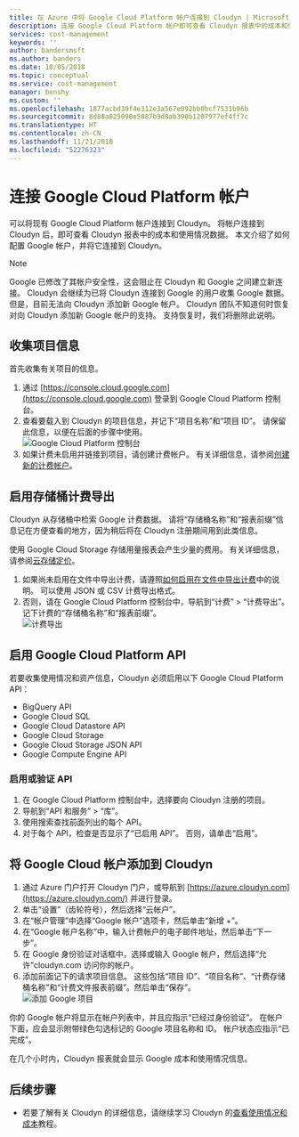 ```yaml
---
title: 在 Azure 中将 Google Cloud Platform 帐户连接到 Cloudyn | Microsoft Docs
description: 连接 Google Cloud Platform 帐户即可查看 Cloudyn 报表中的成本和使用情况数据。
services: cost-management
keywords: ''
author: bandersmsft
ms.author: banders
ms.date: 10/05/2018
ms.topic: conceptual
ms.service: cost-management
manager: benshy
ms.custom: ''
ms.openlocfilehash: 1877acbd39f4e312e3a567e092bb0bcf7531b96b
ms.sourcegitcommit: 8d88a025090e5087b9d0ab390b1207977ef4ff7c
ms.translationtype: HT
ms.contentlocale: zh-CN
ms.lasthandoff: 11/21/2018
ms.locfileid: "52276323"
---
```

# <a name="connect-a-google-cloud-platform-account"></a>连接 Google Cloud Platform 帐户

可以将现有 Google Cloud Platform 帐户连接到 Cloudyn。 将帐户连接到 Cloudyn 后，即可查看 Cloudyn 报表中的成本和使用情况数据。 本文介绍了如何配置 Google 帐户，并将它连接到 Cloudyn。

> [!NOTE]
> Google 已修改了其帐户安全性，这会阻止在 Cloudyn 和 Google 之间建立新连接。 Cloudyn 会继续为已将 Cloudyn 连接到 Google 的用户收集 Google 数据。 但是，目前无法向 Cloudyn 添加新 Google 帐户。 Cloudyn 团队不知道何时恢复对向 Cloudyn 添加新 Google 帐户的支持。 支持恢复时，我们将删除此说明。

## <a name="collect-project-information"></a>收集项目信息

首先收集有关项目的信息。

1. 通过 [https://console.cloud.google.com](https://console.cloud.google.com) 登录到 Google Cloud Platform 控制台。
2. 查看要载入到 Cloudyn 的项目信息，并记下“项目名称”和“项目 ID”。 请保留此信息，以便在后面的步骤中使用。  
    ![Google Cloud Platform 控制台](./media/connect-google-account/gcp-console01.png)
3. 如果计费未启用并链接到项目，请创建计费帐户。 有关详细信息，请参阅[创建新的计费帐户](https://cloud.google.com/billing/docs/how-to/manage-billing-account#create\_a\_new\_billing\_account)。

## <a name="enable-storage-bucket-billing-export"></a>启用存储桶计费导出

Cloudyn 从存储桶中检索 Google 计费数据。 请将“存储桶名称”和“报表前缀”信息记在方便查看的地方，因为稍后将在 Cloudyn 注册期间用到此类信息。

使用 Google Cloud Storage 存储用量报表会产生少量的费用。 有关详细信息，请参阅[云存储定价](https://cloud.google.com/storage/pricing)。

1. 如果尚未启用在文件中导出计费，请遵照[如何启用在文件中导出计费](https://cloud.google.com/billing/docs/how-to/export-data-file#how_to_enable_billing_export_to_a_file)中的说明。 可以使用 JSON 或 CSV 计费导出格式。
2. 否则，请在 Google Cloud Platform 控制台中，导航到“计费” > “计费导出”。 记下计费的“存储桶名称”和“报表前缀”。  
    ![计费导出](./media/connect-google-account/billing-export.png)

## <a name="enable-google-cloud-platform-apis"></a>启用 Google Cloud Platform API

若要收集使用情况和资产信息，Cloudyn 必须启用以下 Google Cloud Platform API：

- BigQuery API
- Google Cloud SQL
- Google Cloud Datastore API
- Google Cloud Storage
- Google Cloud Storage JSON API
- Google Compute Engine API

### <a name="enable-or-verify-apis"></a>启用或验证 API

1. 在 Google Cloud Platform 控制台中，选择要向 Cloudyn 注册的项目。
2. 导航到“API 和服务” > “库”。
3. 使用搜索查找前面列出的每个 API。
4. 对于每个 API，检查是否显示了“已启用 API”。 否则，请单击“启用”。

## <a name="add-a-google-cloud-account-to-cloudyn"></a>将 Google Cloud 帐户添加到 Cloudyn

1. 通过 Azure 门户打开 Cloudyn 门户，或导航到 [https://azure.cloudyn.com](https://azure.cloudyn.com/) 并进行登录。
2. 单击“设置”（齿轮符号），然后选择“云帐户”。
3. 在“帐户管理”中选择“Google 帐户”选项卡，然后单击“新增 +”。
4. 在“Google 帐户名称”中，输入计费帐户的电子邮件地址，然后单击“下一步”。
5. 在 Google 身份验证对话框中，选择或输入 Google 帐户，然后选择“允许”cloudyn.com 访问你的帐户。
6. 添加前面记下的请求项目信息。 这些包括“项目 ID”、“项目名称”、“计费存储桶名称”和“计费文件报表前缀”。然后单击“保存”。  
    ![添加 Google 项目](./media/connect-google-account/add-project.png)

你的 Google 帐户将显示在帐户列表中，并且应指示“已经过身份验证”。 在帐户下面，应会显示附带绿色勾选标记的 Google 项目名称和 ID。 帐户状态应指示“已完成”。

在几个小时内，Cloudyn 报表就会显示 Google 成本和使用情况信息。

## <a name="next-steps"></a>后续步骤

- 若要了解有关 Cloudyn 的详细信息，请继续学习 Cloudyn 的[查看使用情况和成本](./tutorial-review-usage.md)教程。
